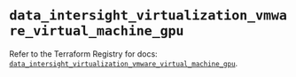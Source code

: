 # `data_intersight_virtualization_vmware_virtual_machine_gpu`

Refer to the Terraform Registry for docs: [`data_intersight_virtualization_vmware_virtual_machine_gpu`](https://registry.terraform.io/providers/ciscodevnet/intersight/1.0.71/docs/data-sources/virtualization_vmware_virtual_machine_gpu).
